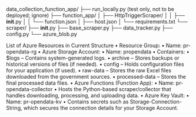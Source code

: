 data_collection_function_app/
├── run_locally.py (test only, not to be deployed; ignore)
├── function_app/
│   ├── HttpTriggerScraper/
│   │   ├── __init__.py
│   │   └── function.json
│   ├── host.json
│   └── requirements.txt
└── scraper/
    ├── __init__.py
    ├── base_scraper.py
    ├── data_tracker.py
    ├── config.py
    └── azure_blob.py


List of Azure Resources in Current Structure
	•	Resource Group:
	•	Name: pr-opendata-rg
	•	Azure Storage Account:
	•	Name: propendata
	•	Containers:
	•	$logs – Contains system-generated logs.
	•	archive – Stores backups or historical versions of files (if needed).
	•	config – Holds configuration files for your application (if used).
	•	raw-data – Stores the raw Excel files downloaded from the government sources.
	•	processed-data – Stores the final processed data files.
	•	Azure Functions (Function App):
	•	Name: pr-opendata-collector
	•	Hosts the Python-based scraper/collector that handles downloading, processing, and uploading data.
	•	Azure Key Vault:
	•	Name: pr-opendata-kv
	•	Contains secrets such as Storage-Connection-String, which secures the connection details for your Storage Account.